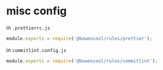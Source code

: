 # misc config

in `.prettierrc.js`

```js
module.exports = require('@bowencool/rules/prettier');
```

in `commitlint.config.js`

```js
module.exports = require('@bowencool/rules/commitlint');
```

